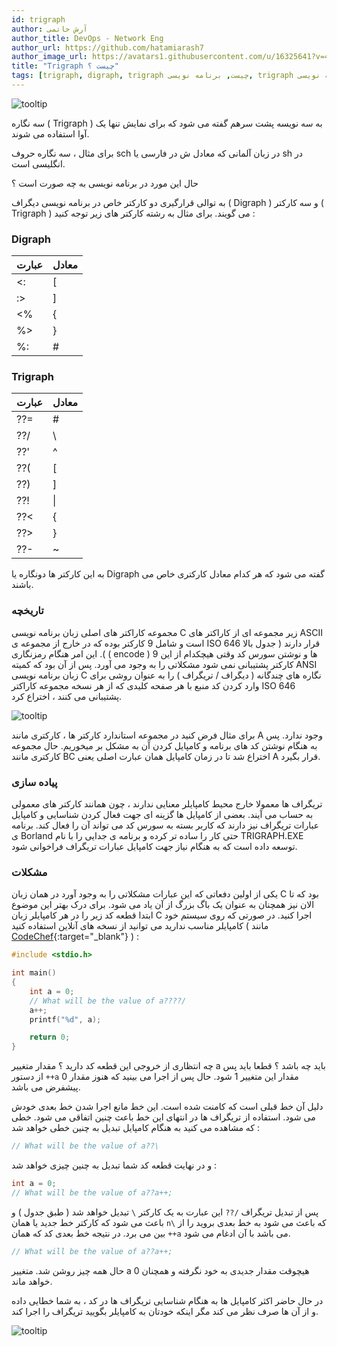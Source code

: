 ```yaml
---
id: trigraph
author: آرش حاتمی
author_title: DevOps - Network Eng
author_url: https://github.com/hatamiarash7
author_image_url: https://avatars1.githubusercontent.com/u/16325641?v=4
title: "Trigraph چیست ؟"
tags: [trigraph, digraph, trigraph چیست, برنامه نویسی, trigraph در برنامه نویسی]
---
```


![tooltip](/img/blog/63.webp)

سه نگاره ( Trigraph ) به سه نویسه پشت سرهم گفته می شود که برای نمایش تنها یک آوا استفاده می شوند.

برای مثال ، سه نگاره حروف sch در زبان آلمانی که معادل ش در فارسی یا sh در انگلیسی است.

حال این مورد در برنامه نویسی به چه صورت است ؟

<!--truncate-->

به توالی قرارگیری دو کارکتر خاص در برنامه نویسی دیگراف ( Digraph ) و سه کارکتر ( Trigraph ) می گویند. برای مثال به رشته کارکتر های زیر توجه کنید :

### Digraph

| عبارت | معادل |
| ----- | ----- |
| <:    | [     |
| :>    | ]     |
| <%    | {     |
| %>    | }     |
| %:    | #     |

### Trigraph

| عبارت | معادل  |
| ----- | ------ |
| ??=   | #      |
| ??/   | \      |
| ??'   | ^      |
| ??(   | [      |
| ??)   | ]      |
| ??!   | &#124; |
| ??<   | {      |
| ??>   | }      |
| ??-   | ~      |

به این کارکتر ها دونگاره یا Digraph گفته می شود که هر کدام معادل کارکتری خاص می باشند.

### تاریخچه

مجموعه کاراکتر های اصلی زبان برنامه نویسی C زیر مجموعه ای از کاراکتر های ASCII است و شامل 9 کارکتر بوده که در خارج از مجموعه ی ISO 646 قرار دارند ( جدول بالا ). این امر هنگام رمزنگاری ( encode ) ها و نوشتن سورس کد وقتی هیچکدام از این 9 کارکتر پشتیبانی نمی شود مشکلاتی را به وجود می آورد.
پس از آن بود که کمیته ANSI زبان برنامه نویسی C نگاره های چندگانه ( دیگراف / تریگراف ) را به عنوان روشی برای وارد کردن کد منبع با هر صفحه کلیدی که از هر نسخه مجموعه کاراکتر ISO 646 پشتیبانی می کنند ، اختراع کرد.

![tooltip](/img/blog/64.webp)

برای مثال فرض کنید در مجموعه استاندارد کارکتر ها ، کارکتری مانند A وجود ندارد. پس به هنگام نوشتن کد های برنامه و کامپایل کردن آن به مشکل بر میخوریم. حال مجموعه کارکتری مانند BC اختراع شد تا در زمان کامپایل همان عبارت اصلی یعنی A قرار بگیرد.

### پیاده سازی

تریگراف ها معمولا خارج محیط کامپایلر معنایی ندارند ، چون همانند کارکتر های معمولی به حساب می آیند. بعضی از کامپایل ها گزینه ای جهت فعال کردن شناسایی و کامپایل عبارات تریگراف نیز دارند که کاربر بسته به سورس کد می تواند آن را فعال کند. برنامه ی Borland حتی کار را ساده تر کرده و برنامه ی جدایی را با نام TRIGRAPH.EXE توسعه داده است که به هنگام نیاز جهت کامپایل عبارات تریگراف فراخوانی شود.

### مشکلات

یکی از اولین دفعاتی که این عبارات مشکلاتی را به وجود آورد در همان زبان C بود که تا الان نیز همچنان به عنوان یک باگ بزرگ از آن یاد می شود. برای درک بهتر این موضوع ابتدا قطعه کد زیر را در هر کامپایلر زبان C اجرا کنید. در صورتی که روی سیستم خود کامپایلر مناسب ندارید می توانید از نسخه های آنلاین استفاده کنید ( مانند [CodeChef](https://www.codechef.com/ide){:target="\_blank"} ) :

```c
#include <stdio.h>

int main()
{
    int a = 0;
    // What will be the value of a????/
    a++;
    printf("%d", a);

    return 0;
}
```

چه انتظاری از خروجی این قطعه کد دارید ؟ مقدار متغییر a باید چه باشد ؟ قطعا باید پس از دستور `++a` مقدار این متغییر 1 شود. حال پس از اجرا می بینید که هنوز مقدار 0 پیشفرض می باشد.

دلیل آن خط قبلی است که کامنت شده است. این خط مانع اجرا شدن خط بعدی خودش می شود. استفاده از تریگراف ها در انتهای این خط باعث چنین اتفاقی می شود. خطی که مشاهده می کنید به هنگام کامپایل تبدیل به چنین خطی خواهد شد :

```c
// What will be the value of a??\
```

و در نهایت قطعه کد شما تبدیل به چنین چیزی خواهد شد :

```c
int a = 0;
// What will be the value of a??a++;
```

پس از تبدیل تریگراف `/??` این عبارت به یک کارکتر `\` تبدیل خواهد شد ( طبق جدول ) و باعث می شود که کارکتر خط جدید یا همان `n\` که باعث می شود به خط بعدی بروید را از بین می برد. در نتیجه خط بعدی کد که همان `++a` می باشد با آن ادغام می شود.

```c
// What will be the value of a??a++;
```

حال همه چیز روشن شد. متغییر a هیچوقت مقدار جدیدی به خود نگرفته و همچنان 0 خواهد ماند.

در حال حاضر اکثر کامپایل ها به هنگام شناسایی تریگراف ها در کد ، به شما خطایی داده و از آن ها صرف نظر می کند مگر اینکه خودتان به کامپایلر بگویید تریگراف را اجرا کند.

![tooltip](/img/blog/65.webp)
